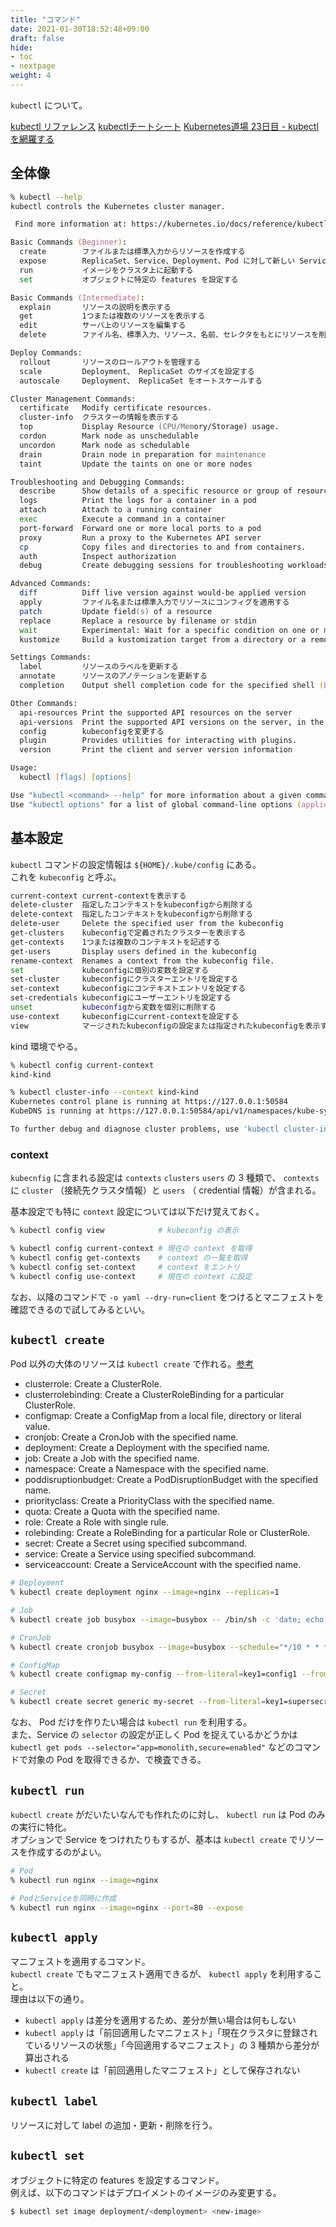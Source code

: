 ```yaml
---
title: "コマンド"
date: 2021-01-30T18:52:48+09:00
draft: false
hide:
- toc
- nextpage
weight: 4
---
```


`kubectl` について。

<!--more-->

[kubectl リファレンス](https://kubernetes.io/docs/reference/generated/kubectl/kubectl-commands)
[kubectlチートシート](http://kubernetes.io/ja/docs/reference/kubectl/cheatsheet/)
[Kubernetes道場 23日目 - kubectlを網羅する](https://cstoku.dev/posts/2018/k8sdojo-23/)

## 全体像

```zsh
% kubectl --help
kubectl controls the Kubernetes cluster manager.

 Find more information at: https://kubernetes.io/docs/reference/kubectl/overview/

Basic Commands (Beginner):
  create        ファイルまたは標準入力からリソースを作成する
  expose        ReplicaSet、Service、Deployment、Pod に対して新しい Service を作成する
  run           イメージをクラスタ上に起動する
  set           オブジェクトに特定の features を設定する

Basic Commands (Intermediate):
  explain       リソースの説明を表示する
  get           1つまたは複数のリソースを表示する
  edit          サーバ上のリソースを編集する
  delete        ファイル名、標準入力、リソース、名前、セレクタをもとにリソースを削除する

Deploy Commands:
  rollout       リソースのロールアウトを管理する
  scale         Deployment、 ReplicaSet のサイズを設定する
  autoscale     Deployment、 ReplicaSet をオートスケールする

Cluster Management Commands:
  certificate   Modify certificate resources.
  cluster-info  クラスターの情報を表示する
  top           Display Resource (CPU/Memory/Storage) usage.
  cordon        Mark node as unschedulable
  uncordon      Mark node as schedulable
  drain         Drain node in preparation for maintenance
  taint         Update the taints on one or more nodes

Troubleshooting and Debugging Commands:
  describe      Show details of a specific resource or group of resources
  logs          Print the logs for a container in a pod
  attach        Attach to a running container
  exec          Execute a command in a container
  port-forward  Forward one or more local ports to a pod
  proxy         Run a proxy to the Kubernetes API server
  cp            Copy files and directories to and from containers.
  auth          Inspect authorization
  debug         Create debugging sessions for troubleshooting workloads and nodes

Advanced Commands:
  diff          Diff live version against would-be applied version
  apply         ファイル名または標準入力でリソースにコンフィグを適用する
  patch         Update field(s) of a resource
  replace       Replace a resource by filename or stdin
  wait          Experimental: Wait for a specific condition on one or many resources.
  kustomize     Build a kustomization target from a directory or a remote url.

Settings Commands:
  label         リソースのラベルを更新する
  annotate      リソースのアノテーションを更新する
  completion    Output shell completion code for the specified shell (bash or zsh)

Other Commands:
  api-resources Print the supported API resources on the server
  api-versions  Print the supported API versions on the server, in the form of "group/version"
  config        kubeconfigを変更する
  plugin        Provides utilities for interacting with plugins.
  version       Print the client and server version information

Usage:
  kubectl [flags] [options]

Use "kubectl <command> --help" for more information about a given command.
Use "kubectl options" for a list of global command-line options (applies to all commands).
```

## 基本設定

`kubectl` コマンドの設定情報は `${HOME}/.kube/config` にある。  
これを `kubeconfig` と呼ぶ。

```zsh
current-context current-contextを表示する
delete-cluster  指定したコンテキストをkubeconfigから削除する
delete-context  指定したコンテキストをkubeconfigから削除する
delete-user     Delete the specified user from the kubeconfig
get-clusters    kubeconfigで定義されたクラスターを表示する
get-contexts    1つまたは複数のコンテキストを記述する
get-users       Display users defined in the kubeconfig
rename-context  Renames a context from the kubeconfig file.
set             kubeconfigに個別の変数を設定する
set-cluster     kubeconfigにクラスターエントリを設定する
set-context     kubeconfigにコンテキストエントリを設定する
set-credentials kubeconfigにユーザーエントリを設定する
unset           kubeconfigから変数を個別に削除する
use-context     kubeconfigにcurrent-contextを設定する
view            マージされたkubeconfigの設定または指定されたkubeconfigを表示する
```

kind 環境でやる。

```zsh
% kubectl config current-context
kind-kind

% kubectl cluster-info --context kind-kind
Kubernetes control plane is running at https://127.0.0.1:50584
KubeDNS is running at https://127.0.0.1:50584/api/v1/namespaces/kube-system/services/kube-dns:dns/proxy

To further debug and diagnose cluster problems, use 'kubectl cluster-info dump'.
```

### context

`kubecnfig` に含まれる設定は `contexts` `clusters` `users` の 3 種類で、 `contexts` に `cluster` （接続先クラスタ情報）と `users` （ credential 情報）が含まれる。

基本設定でも特に `context` 設定については以下だけ覚えておく。

```zsh
% kubectl config view            # kubeconfig の表示

% kubectl config current-context # 現在の context を取得
% kubectl config get-contexts    # context の一覧を取得
% kubectl config set-context     # context をエントリ
% kubectl config use-context     # 現在の context に設定
```

なお、以降のコマンドで `-o yaml --dry-run=client` をつけるとマニフェストを確認できるので試してみるといい。

## `kubectl create`

Pod 以外の大体のリソースは `kubectl create` で作れる。[参考](https://kubernetes.io/docs/reference/kubectl/conventions/#generators) 

- clusterrole: Create a ClusterRole.
- clusterrolebinding: Create a ClusterRoleBinding for a particular ClusterRole.
- configmap: Create a ConfigMap from a local file, directory or literal value.
- cronjob: Create a CronJob with the specified name.
- deployment: Create a Deployment with the specified name.
- job: Create a Job with the specified name.
- namespace: Create a Namespace with the specified name.
- poddisruptionbudget: Create a PodDisruptionBudget with the specified name.
- priorityclass: Create a PriorityClass with the specified name.
- quota: Create a Quota with the specified name.
- role: Create a Role with single rule.
- rolebinding: Create a RoleBinding for a particular Role or ClusterRole.
- secret: Create a Secret using specified subcommand.
- service: Create a Service using specified subcommand.
- serviceaccount: Create a ServiceAccount with the specified name.

```zsh
# Deployment
% kubectl create deployment nginx --image=nginx --replicas=1

# Job
% kubectl create job busybox --image=busybox -- /bin/sh -c 'date; echo Hello'

# CronJob
% kubectl create cronjob busybox --image=busybox --schedule="*/10 * * * *"  -- /bin/sh -c 'date; echo Hello'

# ConfigMap
% kubectl create configmap my-config --from-literal=key1=config1 --from-literal=key2=config2

# Secret
% kubectl create secret generic my-secret --from-literal=key1=supersecret --from-literal=key2=topsecret
```

なお、 Pod だけを作りたい場合は `kubectl run` を利用する。  
また、Service の `selector` の設定が正しく Pod を捉えているかどうかは `kubectl get pods --selector="app=monolith,secure=enabled"` などのコマンドで対象の Pod を取得できるか、で検査できる。

## `kubectl run`

`kubectl create` がだいたいなんでも作れたのに対し、 `kubectl run` は Pod のみの実行に特化。  
オプションで Service をつけれたりもするが、基本は `kubectl create` でリソースを作成するのがよい。

```zsh
# Pod
% kubectl run nginx --image=nginx

# PodとServiceを同時に作成
% kubectl run nginx --image=nginx --port=80 --expose
```

## `kubectl apply`

マニフェストを適用するコマンド。  
`kubectl create` でもマニフェスト適用できるが、 `kubectl apply` を利用すること。  
理由は以下の通り。

- `kubectl apply` は差分を適用するため、差分が無い場合は何もしない
- `kubectl apply` は「前回適用したマニフェスト」「現在クラスタに登録されているリソースの状態」「今回適用するマニフェスト」の 3 種類から差分が算出される
- `kubectl create` は「前回適用したマニフェスト」として保存されない

## `kubectl label`

リソースに対して label の追加・更新・削除を行う。

## `kubectl set`

オブジェクトに特定の features を設定するコマンド。  
例えば、以下のコマンドはデプロイメントのイメージのみ変更する。

```bash
$ kubectl set image deployment/<demployment> <new-image>
```
